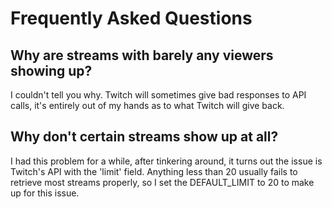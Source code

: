 Frequently Asked Questions
==========================

## Why are streams with barely any viewers showing up?

I couldn't tell you why. Twitch will sometimes give bad responses to API calls, 
it's entirely out of my hands as to what Twitch will give back.

## Why don't certain streams show up at all?

I had this problem for a while, after tinkering around, it turns out the issue 
is Twitch's API with the 'limit' field. Anything less than 20 usually fails to 
retrieve most streams properly, so I set the DEFAULT_LIMIT to 20 to make up for 
this issue.

